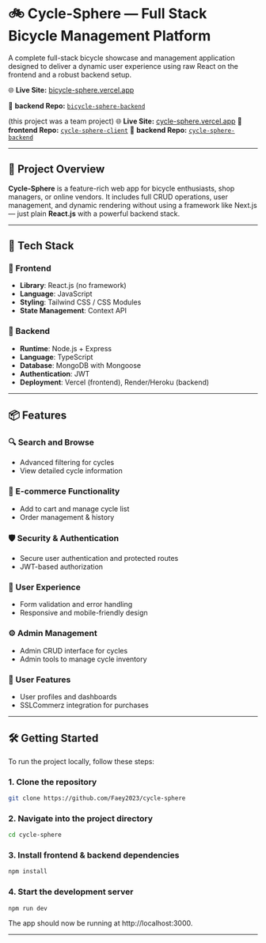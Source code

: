 # 🚲 Cycle-Sphere — Full Stack Bicycle Management Platform

A complete full-stack bicycle showcase and management application designed to deliver a dynamic user experience using raw React on the frontend and a robust backend setup.

🌐 **Live Site:** [bicycle-sphere.vercel.app](https://bicycle-sphere-new.vercel.app) 
<!--📁 **Repo:** [`bicycle-sphere-client`](https://github.com/ArifMiah07/bicycle-sphere-client)-->
📁 **backend Repo:** [`bicycle-sphere-backend`](https://github.com/ArifMiah07/bicycle-sphere-backend)

(this project was a team project)
🌐 **Live Site:** [cycle-sphere.vercel.app](https://bicycle-sphere-new.vercel.app) 
📁 **frontend Repo:** [`cycle-sphere-client`](https://github.com/Faey2023/cycle-sphere)
📁 **backend Repo:** [`cycle-sphere-backend`](https://github.com/afrinchowa/bicycle_Pedal_Paradise)


---

## 🧠 Project Overview

**Cycle-Sphere** is a feature-rich web app for bicycle enthusiasts, shop managers, or online vendors. It includes full CRUD operations, user management, and dynamic rendering without using a framework like Next.js — just plain **React.js** with a powerful backend stack.

---

## 🚀 Tech Stack

### 🔹 Frontend
- **Library**: React.js (no framework)
- **Language**: JavaScript
- **Styling**: Tailwind CSS / CSS Modules
- **State Management**: Context API

### 🔹 Backend
- **Runtime**: Node.js + Express
- **Language**: TypeScript
- **Database**: MongoDB with Mongoose
- **Authentication**: JWT
- **Deployment**: Vercel (frontend), Render/Heroku (backend)

---

## 📦 Features

### 🔍 Search and Browse
- Advanced filtering for cycles
- View detailed cycle information

### 🛒 E-commerce Functionality
- Add to cart and manage cycle list
- Order management & history

### 🛡️ Security & Authentication
- Secure user authentication and protected routes
- JWT-based authorization

### 🎨 User Experience
- Form validation and error handling
- Responsive and mobile-friendly design

### ⚙️ Admin Management
- Admin CRUD interface for cycles
- Admin tools to manage cycle inventory

### 👤 User Features
- User profiles and dashboards
- SSLCommerz integration for purchases

---

## 🛠 Getting Started

To run the project locally, follow these steps:

### 1. Clone the repository
```bash
git clone https://github.com/Faey2023/cycle-sphere
```

### 2. Navigate into the project directory
```bash
cd cycle-sphere
```

### 3. Install frontend & backend dependencies
```bash
npm install
```

### 4. Start the development server
```bash
npm run dev
```

The app should now be running at http://localhost:3000.

---
